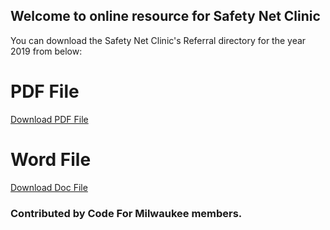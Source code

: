 
## Welcome to online resource for Safety Net Clinic

You can download the Safety Net Clinic's Referral directory for the year 2019 from below:

# PDF File

[Download PDF File](assets\Safety-Net-Clinic-Referral-Directory-2019.pdf)

# Word File

[Download Doc File](assets\Safety-Net-Clinic-Referral-Directory-2019.doc)


### Contributed by Code For Milwaukee members.
